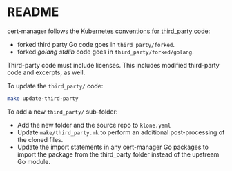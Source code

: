 # README

cert-manager follows the [Kubernetes conventions for third_party code]:

- forked third party Go code goes in `third_party/forked`.
- forked _golang stdlib_ code goes in `third_party/forked/golang`.

Third-party code must include licenses. This includes modified third-party code and excerpts, as well.

[Kubernetes conventions for third_party code]: https://github.com/kubernetes/community/blob/master/contributors/guide/coding-conventions.md#directory-and-file-conventions

To update the `third_party/` code:

```bash
make update-third-party
```

To add a new `third_party/` sub-folder:
- Add the new folder and the source repo to `klone.yaml`
- Update `make/third_party.mk` to perform an additional post-processing of the cloned files.
- Update the import statements in any cert-manager Go packages to import the package from the third_party folder instead of the upstream Go module.
